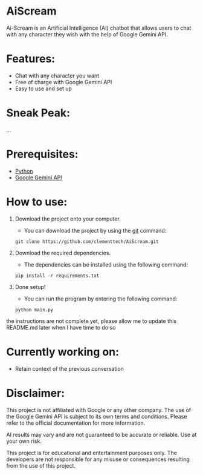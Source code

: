 # AiScream
Ai-Scream is an Artificial Intelligence (AI) chatbot that allows users to chat with any character they wish with the help of Google Gemini API.

# Features:
- Chat with any character you want
- Free of charge with Google Gemini API
- Easy to use and set up

# Sneak Peak:
...

# Prerequisites:
- [Python](https://www.python.org/downloads/)
- [Google Gemini API](https://ai.google.dev/gemini-api/docs)

# How to use:
1. Download the project onto your computer.
    - You can download the project by using the [git](https://git-scm.com/downloads) command:
    ```
    git clone https://github.com/clementtech/AiScream.git
    ```

2. Download the required dependencies.
    - The dependencies can be installed using the following command:
    ```
    pip install -r requirements.txt
    ```
3. Done setup!
    - You can run the program by entering the following command:
    ```
    python main.py
    ```

the instructions are not complete yet, please allow me to update this README.md later when I have time to do so



# Currently working on:
- Retain context of the previous conversation

# Disclaimer:
This project is not affiliated with Google or any other company. The use of the Google Gemini API is subject to its own terms and conditions. Please refer to the official documentation for more information.

AI results may vary and are not guaranteed to be accurate or reliable. Use at your own risk.

This project is for educational and entertainment purposes only. The developers are not responsible for any misuse or consequences resulting from the use of this project.